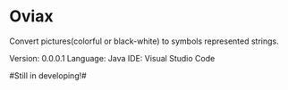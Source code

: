 # Oviax
Convert pictures(colorful or black-white) to symbols represented strings.

Version: 0.0.0.1 Language: Java IDE: Visual Studio Code

#Still in developing!#
